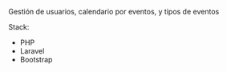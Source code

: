 Gestión de usuarios, calendario por eventos, y tipos de eventos










Stack:
* PHP
* Laravel
* Bootstrap
